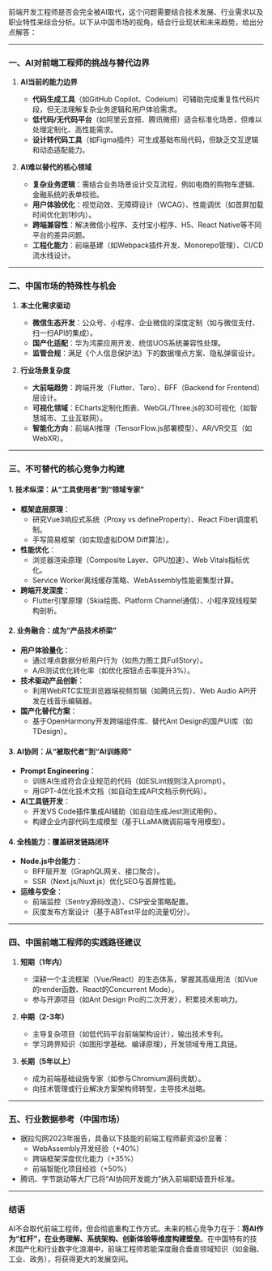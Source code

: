 前端开发工程师是否会完全被AI取代，这个问题需要结合技术发展、行业需求以及职业特性来综合分析。以下从中国市场的视角，结合行业现状和未来趋势，给出分点解答：

---

### **一、AI对前端工程师的挑战与替代边界**
1. **AI当前的能力边界**  
   - **代码生成工具**（如GitHub Copilot、Codeium）可辅助完成重复性代码片段，但无法理解复杂业务逻辑和用户体验需求。
   - **低代码/无代码平台**（如阿里云宜搭、腾讯微搭）适合标准化场景，但难以处理定制化、高性能需求。
   - **设计转代码工具**（如Figma插件）可生成基础布局代码，但缺乏交互逻辑和动态适配能力。

2. **AI难以替代的核心领域**  
   - **复杂业务逻辑**：需结合业务场景设计交互流程，例如电商的购物车逻辑、金融系统的表单校验。
   - **用户体验优化**：视觉动效、无障碍设计（WCAG）、性能调优（如首屏加载时间优化到1秒内）。
   - **跨端兼容性**：解决微信小程序、支付宝小程序、H5、React Native等不同平台的差异问题。
   - **工程化能力**：前端基建（如Webpack插件开发、Monorepo管理）、CI/CD流水线设计。

---

### **二、中国市场的特殊性与机会**
1. **本土化需求驱动**  
   - **微信生态开发**：公众号、小程序、企业微信的深度定制（如与微信支付、扫一扫API的集成）。
   - **国产化适配**：华为鸿蒙应用开发、统信UOS系统兼容性处理。
   - **监管合规**：满足《个人信息保护法》下的数据埋点方案、隐私弹窗设计。

2. **行业场景复杂度**  
   - **大前端趋势**：跨端开发（Flutter、Taro）、BFF（Backend for Frontend）层设计。
   - **可视化领域**：ECharts定制化图表、WebGL/Three.js的3D可视化（如智慧城市、工业互联网）。
   - **智能化方向**：前端AI推理（TensorFlow.js部署模型）、AR/VR交互（如WebXR）。

---

### **三、不可替代的核心竞争力构建**
#### 1. **技术纵深：从“工具使用者”到“领域专家”**
   - **框架底层原理**：  
     - 研究Vue3响应式系统（Proxy vs defineProperty）、React Fiber调度机制。
     - 手写简易框架（如实现虚拟DOM Diff算法）。
   - **性能优化**：  
     - 浏览器渲染原理（Composite Layer、GPU加速）、Web Vitals指标优化。
     - Service Worker离线缓存策略、WebAssembly性能密集型计算。
   - **跨端开发深度**：  
     - Flutter引擎原理（Skia绘图、Platform Channel通信）、小程序双线程架构剖析。

#### 2. **业务融合：成为“产品技术桥梁”**
   - **用户体验量化**：  
     - 通过埋点数据分析用户行为（如热力图工具FullStory）。
     - A/B测试优化转化率（如优化按钮点击率提升3%）。
   - **技术驱动产品创新**：  
     - 利用WebRTC实现浏览器端视频剪辑（如腾讯云剪）、Web Audio API开发在线音乐编辑器。
   - **国产化替代方案**：  
     - 基于OpenHarmony开发跨端组件库、替代Ant Design的国产UI库（如TDesign）。

#### 3. **AI协同：从“被取代者”到“AI训练师”**
   - **Prompt Engineering**：  
     - 训练AI生成符合企业规范的代码（如ESLint规则注入prompt）。
     - 用GPT-4优化技术文档（如自动生成API文档示例代码）。
   - **AI工具链开发**：  
     - 开发VS Code插件集成AI辅助（如自动生成Jest测试用例）。
     - 构建企业内部代码生成模型（基于LLaMA微调前端专用模型）。

#### 4. **全栈能力：覆盖研发链路闭环**
   - **Node.js中台能力**：  
     - BFF层开发（GraphQL网关、接口聚合）。
     - SSR（Next.js/Nuxt.js）优化SEO与首屏性能。
   - **运维与安全**：  
     - 前端监控（Sentry源码改造）、CSP安全策略配置。
     - 灰度发布方案设计（基于ABTest平台的流量切分）。

---

### **四、中国前端工程师的实践路径建议**
1. **短期（1年内）**  
   - 深耕一个主流框架（Vue/React）的生态体系，掌握其高级用法（如Vue的render函数、React的Concurrent Mode）。
   - 参与开源项目（如Ant Design Pro的二次开发），积累技术影响力。

2. **中期（2-3年）**  
   - 主导复杂项目（如低代码平台前端架构设计），输出技术专利。
   - 学习跨界知识（如图形学基础、编译原理），开发领域专用工具链。

3. **长期（5年以上）**  
   - 成为前端基础设施专家（如参与Chromium源码贡献）。
   - 向技术管理或行业解决方案架构师转型，主导技术战略。

---

### **五、行业数据参考（中国市场）**
- 据拉勾网2023年报告，具备以下技能的前端工程师薪资溢价显著：  
  - WebAssembly开发经验（+40%）
  - 跨端框架深度优化能力（+35%）
  - 前端智能化项目经验（+50%）
- 腾讯、字节跳动等大厂已将“AI协同开发能力”纳入前端职级晋升标准。

---

### **结语**
AI不会取代前端工程师，但会彻底重构工作方式。未来的核心竞争力在于：**将AI作为“杠杆”，在业务理解、系统架构、创新体验等维度构建壁垒**。在中国特有的技术国产化和行业数字化浪潮中，前端工程师若能深度融合垂直领域知识（如金融、工业、政务），将获得更大的发展空间。
